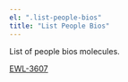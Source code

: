 ```yaml
---
el: ".list-people-bios"
title: "List People Bios"
---
```

List of people bios molecules.

[EWL-3607](https://issues.ama-assn.org/browse/EWL-3607)
